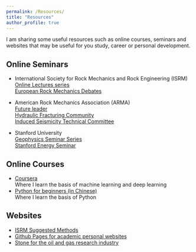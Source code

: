 ```yaml
---
permalink: /Resources/
title: "Resources"
author_profile: true
---
```


I am sharing some useful resources such as online courses, seminars and websites that may be useful for you study, career or personal development.

## Online Seminars  
* International Society for Rock Mechanics and Rock Engineering (ISRM)  
  [Online Lectures series](https://isrm.net/isrm/page/show/1104)  
  [European Rock Mechanics Debates](https://www.youtube.com/playlist?list=PLJDDx6DYJKNCENzmPzTbozT24fLrM_9y6)  

* American Rock Mechanics Association (ARMA)  
  [Future leader](https://www.youtube.com/@armafutureleaders8531)  
  [Hydraulic Fracturing Community](https://www.youtube.com/@ARMA_HFC/featured)  
  [Induced Seismicity Technical Committee](https://www.youtube.com/@armainducedseismicitytechn1162/featured)  

* Stanford University  
  [Geophysics Seminar Series](https://geophysics.stanford.edu/news-events/events/geophysics-seminar-series)  
  [Stanford Energy Seminar](https://www.youtube.com/@PrecourtInstitute/videos)  

## Online Courses  
* [Coursera](https://www.coursera.org/)  
  Where I learn the basis of machine learning and deep learning  
* [Python for beginners (in Chinese)](https://www.bilibili.com/video/BV1c4411e77t/?spm_id_from=333.337.search-card.all.click)  
  Where I learn the basis of Python   

## Websites  
* [ISRM Suggested Methods](https://isrm.net/isrm/page/show/1305)  
* [Github Pages for academic personal websites](https://github.com/academicpages/academicpages.github.io)
* [Stone for the oil and gas research industry](https://kocurekindustries.com/)  